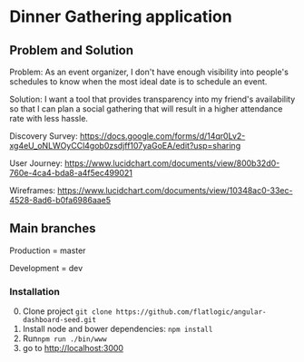 Dinner Gathering application
=============================

Problem and Solution
----------------------------

Problem: As an event organizer, I don't have enough visibility into people's schedules to know when the most ideal date is to schedule an event.

Solution: I want a tool that provides transparency into my friend's availability so that I can plan a social gathering that will result in a higher attendance rate with less hassle.

Discovery Survey: https://docs.google.com/forms/d/14qr0Lv2-xg4eU_oNLWOyCCl4gob0zsdjff107yaGoEA/edit?usp=sharing

User Journey: https://www.lucidchart.com/documents/view/800b32d0-760e-4ca4-bda8-a4f5ec499021

Wireframes: https://www.lucidchart.com/documents/view/10348ac0-33ec-4528-8ad6-b0fa6986aae5

Main branches
--------------------------

Production = master

Development = dev

### Installation
0. Clone project `git clone https://github.com/flatlogic/angular-dashboard-seed.git`
1. Install node and bower dependencies: `npm install`
2. Run`npm run ./bin/www`
3. go to [http://localhost:3000](http://localhost:3000)

